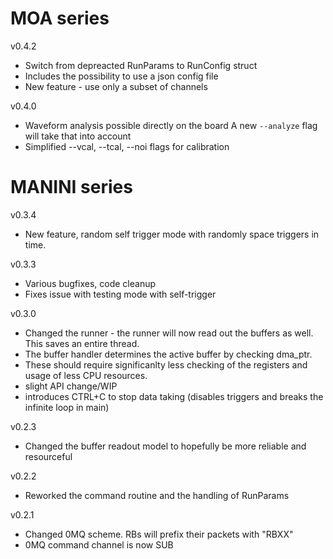 # MOA series

v0.4.2
* Switch from depreacted RunParams to RunConfig struct
* Includes the possibility to use a json config file
* New feature - use only a subset of channels

v0.4.0
* Waveform analysis possible directly on the board
  A new `--analyze` flag will take that into account
* Simplified --vcal, --tcal, --noi flags for calibration

# MANINI series

v0.3.4
* New feature, random self trigger mode with 
  randomly space triggers in time.

v0.3.3
* Various bugfixes, code cleanup
* Fixes issue with testing mode with self-trigger

v0.3.0
* Changed the runner - the runner will now read out 
  the buffers as well. This saves an entire thread.
* The buffer handler determines the active buffer by 
  checking dma_ptr. 
* These should require significanlty less checking of
  the registers and usage of less CPU resources.
* slight API change/WIP
* introduces CTRL+C to stop data taking (disables triggers
  and breaks the infinite loop in main)

v0.2.3
* Changed the buffer readout model to hopefully be more 
  reliable and resourceful

v0.2.2
* Reworked the command routine and the handling of RunParams

v0.2.1

* Changed 0MQ scheme. RBs will prefix their packets with "RBXX"
* 0MQ command channel is now SUB



